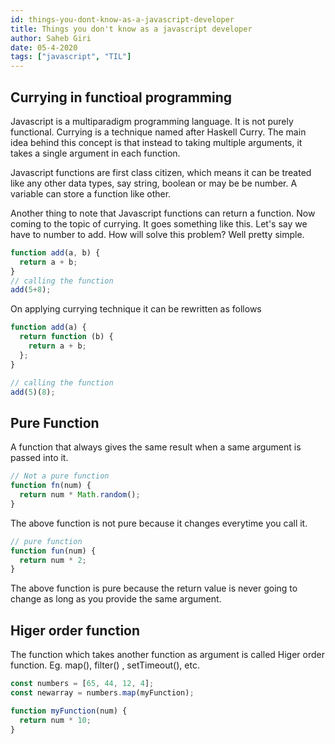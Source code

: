 ```yaml
---
id: things-you-dont-know-as-a-javascript-developer
title: Things you don't know as a javascript developer
author: Saheb Giri
date: 05-4-2020
tags: ["javascript", "TIL"]
---
```

## Currying in functioal programming 

Javascript is a multiparadigm programming language. It is not purely functional. Currying is a technique named after Haskell Curry. The main idea behind this concept is that instead to taking multiple arguments, it takes a single argument in each function.

Javascript functions are first class citizen, which means it can be treated like any other data types, say string, boolean or may be be number. A variable can store a function like other.

Another thing to note that Javascript functions can return a function. Now coming to the topic of currying. It goes something like this. Let's say we have to number to add. How will solve this problem? Well pretty simple. 

```js
function add(a, b) {
  return a + b;
}
// calling the function
add(5+8);
```

On applying currying technique it can be rewritten as follows

```js
function add(a) {
  return function (b) {
    return a + b;
  };
}

// calling the function
add(5)(8);
```

## Pure Function

A function that always gives the same result when a same argument is passed into it.


```js
// Not a pure function
function fn(num) {
  return num * Math.random();
}
```

The above function is not pure because it changes everytime you call it.


```js
// pure function
function fun(num) {
  return num * 2;
}
```


The above function is pure because the return value is never going to change as long as you provide the same argument.



## Higer order function 

The function which takes another function as argument is called Higer order function. Eg. map(), filter() , setTimeout(), etc. 

```js 
const numbers = [65, 44, 12, 4];
const newarray = numbers.map(myFunction);

function myFunction(num) {
  return num * 10;
}
```